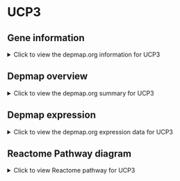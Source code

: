 <h1>UCP3</h1>

<h2>Gene information</h2>
<details>
  <summary>Click to view the depmap.org information for UCP3</summary>
  <iframe src="https://depmap.org/portal/gene/UCP3?tab=about" style="border:none;width:100%;height:800px"></iframe>
</details>

<h2>Depmap overview</h2>
<details>
  <summary>Click to view the depmap.org summary for UCP3</summary>
  <iframe src="https://depmap.org/portal/gene/UCP3?tab=overview" style="border:none;width:100%;height:800px"></iframe>
</details>

<h2>Depmap expression</h2>
<details>
  <summary>Click to view the depmap.org expression data for UCP3</summary>
  <iframe src="https://depmap.org/portal/gene/UCP3?tab=characterization" style="border:none;width:100%;height:800px"></iframe>
</details>



<h2>Reactome Pathway diagram</h2>
<details>
  <summary>Click to view Reactome pathway for UCP3</summary>
  <p>The proton buffering model</p>
  <iframe src="https://reactome.org/PathwayBrowser/#/R-HSA-167827" style="border:none;width:100%;height:800px"></iframe>
</details>



